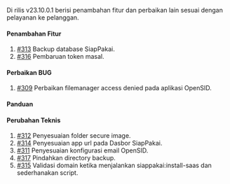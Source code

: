 Di rilis v23.10.0.1 berisi penambahan fitur dan perbaikan lain sesuai dengan pelayanan ke pelanggan.

#### Penambahan Fitur

1. [#313](https://github.com/OpenSID/wiki-saas/issues/313) Backup database SiapPakai.
2. [#316](https://github.com/OpenSID/wiki-saas/issues/316) Pembaruan token masal.

#### Perbaikan BUG
1. [#309](https://github.com/OpenSID/wiki-saas/issues/309) Perbaikan filemanager access denied pada aplikasi OpenSID. 

#### Panduan

#### Perubahan Teknis

1. [#312](https://github.com/OpenSID/wiki-saas/issues/312) Penyesuaian folder secure image.
2. [#314](https://github.com/OpenSID/wiki-saas/issues/314) Penyesuaian app url pada Dasbor SiapPakai.
3. [#311](https://github.com/OpenSID/wiki-saas/issues/311) Penyesuaian konfigurasi email OpenSID.
4. [#317](https://github.com/OpenSID/wiki-saas/issues/317) Pindahkan directory backup.
5. [#315](https://github.com/OpenSID/wiki-saas/issues/315) Validasi domain ketika menjalankan siappakai:install-saas dan sederhanakan script.
